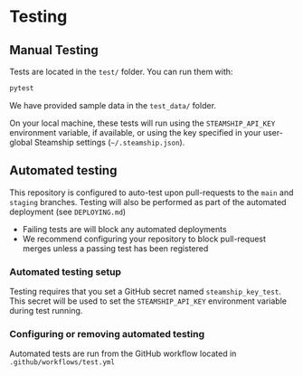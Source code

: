 # Testing

## Manual Testing

Tests are located in the `test/` folder. You can run them with:

```bash
pytest
```

We have provided sample data in the `test_data/` folder. 

On your local machine, these tests will run using the `STEAMSHIP_API_KEY` environment variable, if available, or using the key specified in your user-global Steamship settings (`~/.steamship.json`).

## Automated testing

This repository is configured to auto-test upon pull-requests to the `main` and `staging` branches. Testing will also be performed as part of the automated deployment (see `DEPLOYING.md`)

* Failing tests are will block any automated deployments
* We recommend configuring your repository to block pull-request merges unless a passing test has been registered

### Automated testing setup

Testing requires that you set a GitHub secret named `steamship_key_test`. This secret will be used to set the `STEAMSHIP_API_KEY` environment variable during test running.

### Configuring or removing automated testing

Automated tests are run from the GitHub workflow located in `.github/workflows/test.yml`

